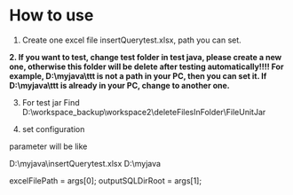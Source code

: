 # How to use

1. Create one excel file insertQuerytest.xlsx, path you can set.

**2. If you want to test, change test folder in test java, please create a new one, otherwise this folder will be delete after testing automatically!!!!
For example, D:\\myjava\\ttt is not a path in your PC, then you can set it. If D:\\myjava\\ttt is already in your PC, change to another one.**

3. For test jar Find D:\workspace_backup\workspace2\deleteFilesInFolder\FileUnitJar

4. set configuration

parameter will be like

D:\\myjava\\insertQuerytest.xlsx D:\\myjava

excelFilePath = args[0];
outputSQLDirRoot = args[1];


